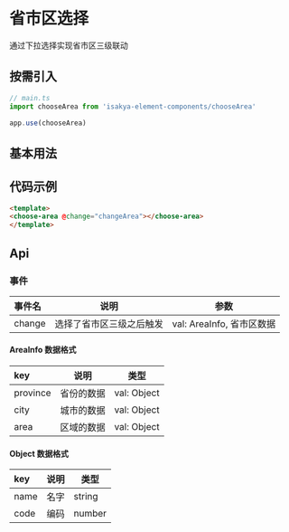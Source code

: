 # 省市区选择
通过下拉选择实现省市区三级联动

## 按需引入
``` js
// main.ts
import chooseArea from 'isakya-element-components/chooseArea'

app.use(chooseArea)
```

## 基本用法
<client-only>
  <choose-area @change="changeArea"></choose-area>
</client-only>

<script setup lang="ts">
let changeArea = (val: any) => {
  console.log(val);
}
</script>

## 代码示例
``` html
<template>
<choose-area @change="changeArea"></choose-area>
</template>
```

##  Api
### 事件

| 事件名 | 说明 | 参数 |
| :---- | ---- | ---- |
| change | 选择了省市区三级之后触发 | val: AreaInfo, 省市区数据 |

#### AreaInfo 数据格式
| key | 说明 | 类型 |
| :---- | ---- | ---- |
| province | 省份的数据 | val: Object |
| city | 城市的数据 | val: Object |
| area | 区域的数据 | val: Object |

#### Object 数据格式
| key | 说明 | 类型 |
| :---- | ---- | ---- |
| name | 名字 | string |
| code | 编码 | number |


